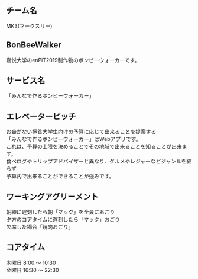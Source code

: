 ## チーム名

MK3(マークスリー)

## BonBeeWalker

嘉悦大学のenPiT2019制作物のボンビーウォーカーです。

## サービス名

「みんなで作るボンビーウォーカー」

## エレベーターピッチ

お金がない極貧大学生向けの予算に応じて出来ることを提案する<br>
「みんなで作るボンビーウォーカー」はWebアプリです。<br>
これは、予算の上限を決めることでその地域で出来ることを知ることが出来ます。<br>
食べログやトリップアドバイザーと異なり、グルメやレジャーなどジャンルを絞らず<br>
予算内で出来ることができることが強みです。<br>


## ワーキングアグリーメント

朝練に遅刻したら朝「マック」を全員におごり<br>
夕方のコアタイムに遅刻したら「マック」おごり<br>
欠席した場合「焼肉おごり」<br>

## コアタイム

木曜日 8:00 〜 10:30<br>
金曜日 16:30 〜 22:30<br>
